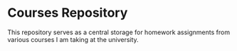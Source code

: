# Courses Repository

This repository serves as a central storage for homework assignments from various courses I am taking at the university.